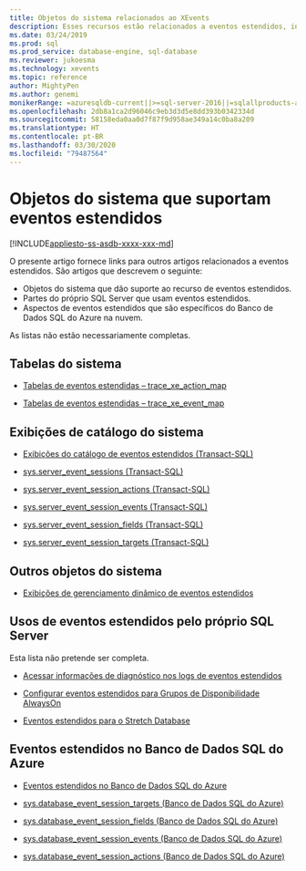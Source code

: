 ```yaml
---
title: Objetos do sistema relacionados ao XEvents
description: Esses recursos estão relacionados a eventos estendidos, incluindo como os objetos do sistema dão suporte a eles, como p SQL Server os utiliza e aspectos específicos do Banco de Dados SQL do Azure.
ms.date: 03/24/2019
ms.prod: sql
ms.prod_service: database-engine, sql-database
ms.reviewer: jukoesma
ms.technology: xevents
ms.topic: reference
author: MightyPen
ms.author: genemi
monikerRange: =azuresqldb-current||>=sql-server-2016||=sqlallproducts-allversions||>=sql-server-linux-2017||=azuresqldb-mi-current
ms.openlocfilehash: 2db8a1ca2d96046c9eb3d3d5e8dd393b0342334d
ms.sourcegitcommit: 58158eda0aa0d7f87f9d958ae349a14c0ba8a209
ms.translationtype: HT
ms.contentlocale: pt-BR
ms.lasthandoff: 03/30/2020
ms.locfileid: "79487564"
---
```

# <a name="system-objects-that-support-extended-events"></a>Objetos do sistema que suportam eventos estendidos

[!INCLUDE[appliesto-ss-asdb-xxxx-xxx-md](../../includes/appliesto-ss-asdb-xxxx-xxx-md.md)]

O presente artigo fornece links para outros artigos relacionados a eventos estendidos. São artigos que descrevem o seguinte:

- Objetos do sistema que dão suporte ao recurso de eventos estendidos.
- Partes do próprio SQL Server que usam eventos estendidos.
- Aspectos de eventos estendidos que são específicos do Banco de Dados SQL do Azure na nuvem.

As listas não estão necessariamente completas.

## <a name="system-tables"></a>Tabelas do sistema

- [Tabelas de eventos estendidas – trace_xe_action_map](../system-tables/extended-events-tables-trace-xe-action-map.md)

- [Tabelas de eventos estendidas – trace_xe_event_map](../system-tables/extended-events-tables-trace-xe-event-map.md)

## <a name="system-catalog-views"></a>Exibições de catálogo do sistema

- [Exibições do catálogo de eventos estendidos (Transact-SQL)](../system-catalog-views/extended-events-catalog-views-transact-sql.md)

- [sys.server_event_sessions (Transact-SQL)](../system-catalog-views/sys-server-event-sessions-transact-sql.md)

- [sys.server_event_session_actions (Transact-SQL)](../system-catalog-views/sys-server-event-session-actions-transact-sql.md)

- [sys.server_event_session_events (Transact-SQL)](../system-catalog-views/sys-server-event-session-events-transact-sql.md)

- [sys.server_event_session_fields (Transact-SQL)](../system-catalog-views/sys-server-event-session-fields-transact-sql.md)

- [sys.server_event_session_targets (Transact-SQL)](../system-catalog-views/sys-server-event-session-targets-transact-sql.md)

## <a name="other-system-objects"></a>Outros objetos do sistema

- [Exibições de gerenciamento dinâmico de eventos estendidos](../system-dynamic-management-views/extended-events-dynamic-management-views.md)

## <a name="uses-of-extended-events-by-sql-server-itself"></a>Usos de eventos estendidos pelo próprio SQL Server

Esta lista não pretende ser completa.

- [Acessar informações de diagnóstico nos logs de eventos estendidos](../native-client/features/accessing-diagnostic-information-in-the-extended-events-log.md)

- [Configurar eventos estendidos para Grupos de Disponibilidade AlwaysOn](../../database-engine/availability-groups/windows/always-on-extended-events.md)

- [Eventos estendidos para o Stretch Database](../../sql-server/stretch-database/extended-events-for-stretch-database.md)

## <a name="azure-sql-database-and-extended-events"></a>Eventos estendidos no Banco de Dados SQL do Azure

- [Eventos estendidos no Banco de Dados SQL do Azure](/azure/sql-database/sql-database-xevent-db-diff-from-svr)

- [sys.database_event_session_targets (Banco de Dados SQL do Azure)](../system-catalog-views/sys-database-event-session-targets-azure-sql-database.md)

- [sys.database_event_session_fields (Banco de Dados SQL do Azure)](../system-catalog-views/sys-database-event-session-fields-azure-sql-database.md)

- [sys.database_event_session_events (Banco de Dados SQL do Azure)](../system-catalog-views/sys-database-event-session-events-azure-sql-database.md)

- [sys.database_event_session_actions (Banco de Dados SQL do Azure)](../system-catalog-views/sys-database-event-session-actions-azure-sql-database.md)
